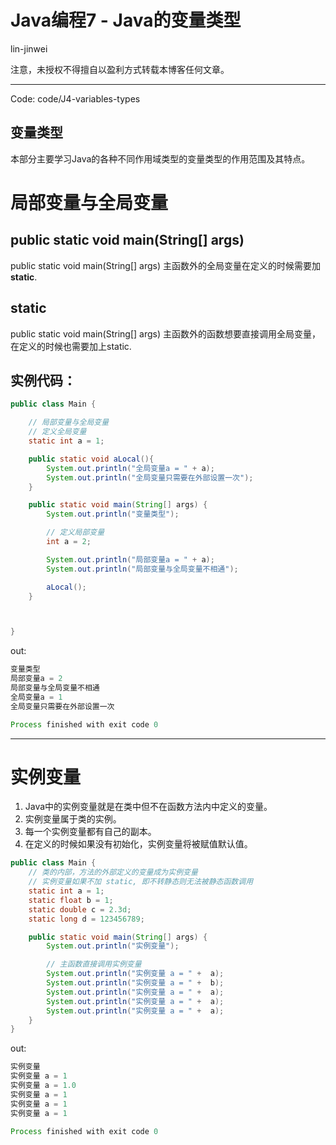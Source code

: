 # Java编程7 - Java的变量类型

lin-jinwei

注意，未授权不得擅自以盈利方式转载本博客任何文章。

---

Code: code/J4-variables-types

## 变量类型

本部分主要学习Java的各种不同作用域类型的变量类型的作用范围及其特点。

# 局部变量与全局变量

## public static void main(String[] args)

public static void main(String[] args) 主函数外的全局变量在定义的时候需要加 **static**.

## static

public static void main(String[] args) 主函数外的函数想要直接调用全局变量，在定义的时候也需要加上static.

## 实例代码：

```java
public class Main {

    // 局部变量与全局变量
    // 定义全局变量
    static int a = 1;

    public static void aLocal(){
        System.out.println("全局变量a = " + a);
        System.out.println("全局变量只需要在外部设置一次");
    }

    public static void main(String[] args) {
        System.out.println("变量类型");

        // 定义局部变量
        int a = 2;

        System.out.println("局部变量a = " + a);
        System.out.println("局部变量与全局变量不相通");

        aLocal();
    }



}
```

out:

```java
变量类型
局部变量a = 2
局部变量与全局变量不相通
全局变量a = 1
全局变量只需要在外部设置一次

Process finished with exit code 0
```

---

# 实例变量

1. Java中的实例变量就是在类中但不在函数方法内中定义的变量。
2. 实例变量属于类的实例。
3. 每一个实例变量都有自己的副本。
4. 在定义的时候如果没有初始化，实例变量将被赋值默认值。

```java
public class Main {
    // 类的内部，方法的外部定义的变量成为实例变量
    // 实例变量如果不加 static, 即不转静态则无法被静态函数调用
    static int a = 1;
    static float b = 1;
    static double c = 2.3d;
    static long d = 123456789;

    public static void main(String[] args) {
        System.out.println("实例变量");

        // 主函数直接调用实例变量
        System.out.println("实例变量 a = " +  a);
        System.out.println("实例变量 a = " +  b);
        System.out.println("实例变量 a = " +  a);
        System.out.println("实例变量 a = " +  a);
        System.out.println("实例变量 a = " +  a);
    }
}
```

out:

```java
实例变量
实例变量 a = 1
实例变量 a = 1.0
实例变量 a = 1
实例变量 a = 1
实例变量 a = 1

Process finished with exit code 0
```
